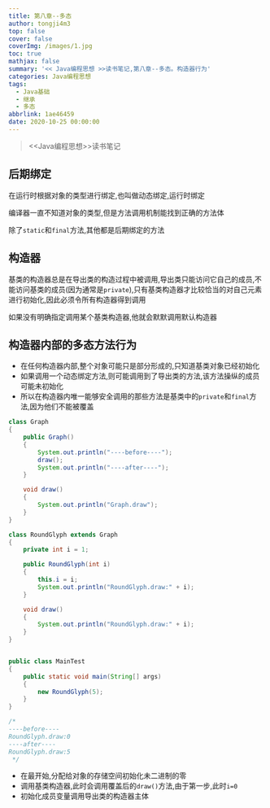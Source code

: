 ```yaml
---
title: 第八章--多态
author: tongji4m3
top: false
cover: false
coverImg: /images/1.jpg
toc: true
mathjax: false
summary: '<< Java编程思想 >>读书笔记,第八章--多态。构造器行为'
categories: Java编程思想
tags:
  - Java基础
  - 继承
  - 多态
abbrlink: 1ae46459
date: 2020-10-25 00:00:00
---
```


> <<Java编程思想>>读书笔记

## 后期绑定

在运行时根据对象的类型进行绑定,也叫做动态绑定,运行时绑定

编译器一直不知道对象的类型,但是方法调用机制能找到正确的方法体

除了`static`和`final`方法,其他都是后期绑定的方法

## 构造器

基类的构造器总是在导出类的构造过程中被调用,导出类只能访问它自己的成员,不能访问基类的成员(因为通常是`private`),只有基类构造器才比较恰当的对自己元素进行初始化,因此必须令所有构造器得到调用

如果没有明确指定调用某个基类构造器,他就会默默调用默认构造器

## 构造器内部的多态方法行为

+ 在任何构造器内部,整个对象可能只是部分形成的,只知道基类对象已经初始化
+ 如果调用一个动态绑定方法,则可能调用到了导出类的方法,该方法操纵的成员可能未初始化
+ 所以在构造器内唯一能够安全调用的那些方法是基类中的`private`和`final`方法,因为他们不能被覆盖

```java
class Graph
{
    public Graph()
    {
        System.out.println("----before----");
        draw();
        System.out.println("----after----");
    }

    void draw()
    {
        System.out.println("Graph.draw");
    }
}

class RoundGlyph extends Graph
{
    private int i = 1;

    public RoundGlyph(int i)
    {
        this.i = i;
        System.out.println("RoundGlyph.draw:" + i);
    }

    void draw()
    {
        System.out.println("RoundGlyph.draw:" + i);
    }
}


public class MainTest
{
    public static void main(String[] args)
    {
        new RoundGlyph(5);
    }
}

/*
----before----
RoundGlyph.draw:0
----after----
RoundGlyph.draw:5
 */
```

+ 在最开始,分配给对象的存储空间初始化未二进制的零
+ 调用基类构造器,此时会调用覆盖后的`draw()`方法,由于第一步,此时`i=0`
+ 初始化成员变量调用导出类的构造器主体